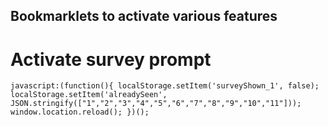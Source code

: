 ## Bookmarklets to activate various features

# Activate survey prompt
```
javascript:(function(){ localStorage.setItem('surveyShown_1', false); localStorage.setItem('alreadySeen', JSON.stringify(["1","2","3","4","5","6","7","8","9","10","11"])); window.location.reload(); })();
```
